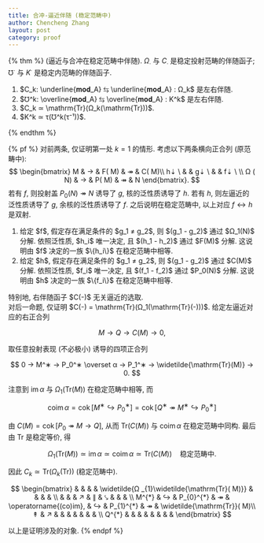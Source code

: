 ```yaml
---
title: 合冲-逼近伴随 (稳定范畴中)
author: Chencheng Zhang
layout: post
category: proof
---
```


{% thm %}
(逼近与合冲在稳定范畴中伴随).
$Ω_∙$ 与 $C_∙$ 是稳定投射范畴的伴随函子; $℧^∙$ 与 $K^∙$ 是稳定内范畴的伴随函子.
<ol>
<li>
$C_k: \underline{𝐦𝐨𝐝_A} ⇆ \underline{𝐦𝐨𝐝_A} : Ω_k$ 是左右伴随.
</li>
<li>
$℧^k: \overline{𝐦𝐨𝐝_A} ⇆ \overline{𝐦𝐨𝐝_A} : K^k$ 是左右伴随.
</li>
<li>
$C_k ≃ \mathrm{Tr}(Ω_k(\mathrm{Tr}))$.
</li>
<li>
$K^k ≃ τ(℧^k(τ⁻¹))$.
</li>
</ol>
{% endthm %}

{% pf %}
对前两条, 仅证明第一处 $k=1$ 的情形. 考虑以下两条横向正合列 (原范畴中):
$$
\begin{bmatrix}
M & →  & F( M) & ↠  & C( M)\\
h⇣ \  &  & g⇣ \  &  & f⇣ \ \\
Ω ( N) & →  & P( M) & ↠  & N
\end{bmatrix}.
$$
若有 $f$, 则投射盖 $P_0(N) ↠ N$ 诱导了 $g$, 核的泛性质诱导了 $h$. 若有 $h$, 则左逼近的泛性质诱导了 $g$, 余核的泛性质诱导了 $f$. 之后说明在稳定范畴中, 以上对应 $f ↔ h$ 是双射.
<ol>
<li>
给定 $f$, 假定存在满足条件的 $g_1 ≠ g_2$, 则 $(g_1 - g_2)$ 通过 $Ω_1(N)$ 分解. 依照泛性质, $h_i$ 唯一决定, 且 $(h_1 - h_2)$ 通过 $F(M)$ 分解. 这说明由 $f$ 决定的一族 $\{h_i\}$ 在稳定范畴中相等.
</li>
<li>
给定 $h$, 假定存在满足条件的 $g_1 ≠ g_2$, 则 $(g_1 - g_2)$ 通过 $C(M)$ 分解. 依照泛性质, $f_i$ 唯一决定, 且 $(f_1 - f_2)$ 通过 $P_0(N)$ 分解. 这说明由 $h$ 决定的一族 $\{f_i\}$ 在稳定范畴中相等.
</li>
</ol>
特别地, 右伴随函子 $C(-)$ 无关逼近的选取.
<br>
对后一命题, 仅证明 $C(-) = \mathrm{Tr}(Ω_1(\mathrm{Tr}(-)))$. 给定左逼近对应的右正合列

$$
M → Q → C(M) → 0,
$$

取任意投射表现 (不必极小) 诱导的四项正合列

$$
0 → M^∗ → P_0^∗ \overset α → P_1^∗ → \widetilde{\mathrm{Tr}(M)} → 0.
$$

注意到 $\operatorname{im}α$ 与 $Ω_1(\mathrm{Tr}(M))$ 在稳定范畴中相等, 而

$$
\operatorname{coim}α = \operatorname{cok}[M^∗ ↪ P_0^∗]
= \operatorname{cok}[Q^∗ ↠ M^∗ ↪ P_0^∗]
$$

由 $C(M) = \operatorname{cok}[P_0 ↠ M → Q]$, 从而 $\mathrm{Tr}(C(M))$ 与 $\operatorname{coim}α$ 在稳定范畴中同构. 最后由 $\mathrm{Tr}$ 是稳定等价, 得

$$
Ω_1(\mathrm{Tr}(M)) ≃ \operatorname{im}α ≃ \operatorname{coim}α ≃ \mathrm{Tr}(C(M))\quad \text{稳定范畴中}.
$$

因此 $C_k ≃ \mathrm{Tr}(Ω_k(\mathrm{Tr}))$ (稳定范畴中).

$$
\begin{bmatrix}
 &  &  &  & \widetilde{Ω _{1}\widetilde{\mathrm{Tr}( M)}} &  &  &  & \\
 &  &  & ↗  & ∥  & ⤥  &  &  & \\
M^{*} & ↪  & P_{0}^{*} & ↠  & \operatorname{(co)im}, & ↪  & P_{1}^{*} & ↠  & \widetilde{\mathrm{Tr}}( M)\\
↟  & ↗  &  &  &  &  &  &  & \\
Q^{*} &  &  &  &  &  &  &  &
\end{bmatrix}
$$

以上是证明涉及的对象.
{% endpf %}
